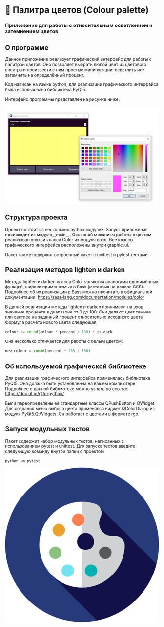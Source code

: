 # 🎨 Палитра цветов (Colour palette)
### Приложение для работы с относительным осветлением и затемнением цветов
## О программе
Данное приложение реализует графический интерфейс для работы с палитрой цветов.
Оно позволяет выбрать любой цвет из цветового спектра и произвести с ним 
простые манипуляции: осветлить или затемнить на определённый процент.

Код написан на языке python, для реализации графического интерфейса была 
использована библиотека PyQt5.

Интерфейс программы представлен на рисунке ниже.

![](ui.PNG)

## Структура проекта
Проект состоит из нескольких python модулей. Запуск приложения происходит из 
модуля__main__. Основной механизм работы с цветом реализован внутри класса 
Color из модуля color. Все классы графического интерфейса расположены внутри 
graphic_ui.

Пакет также содержит встроенный пакет с unittest и pytest тестами.

## Реализация методов lighten и darken
Методы lighten и darken класса Color являются аналогами одноимённых функций, 
широко применяемых в Sass (метаязык на основе CSS). Подробнее об их реализации 
в Sass можно прочитать в официальной документации: 
https://sass-lang.com/documentation/modules/color

В данной реализации методы lighten и darken принимают на вход значение процента
в диапазоне от 0 до 100. Они делают цвет темнее или светлее на заданный процент
относительно исходного цвета. Формула расчёта нового цвета следующая:
```python
colour += round(colour * percent / 100) * is_dark
```
Она несколько отличается для работы с белым цветом:
```python
new_colour = round(percent * 255 / 100)
```
## Об используемой графической библиотеке
Для реализации графического интерфейса применялась библиотека PyQt5. Она должна
быть установленна на вашем компьютере. Подробнее о данной библиотеке можно 
узнать по ссылке: https://doc.qt.io/qtforpython/

Были переопределены её стандартные классы QPushButton и QWidget. Для создания 
меню выбора цвета применялся виджет QColorDialog из модуля PyQt5.QtWidgets. Он 
работает с цветами в формате rgb.

## Запуск модульных тестов
Пакет содержит набор модульных тестов, написанных с использованием pytest 
и unittest. Для запуска тестов введите следующую команду внутри папки с 
проектом
```
python -m pytest
```

![icon.png](icon.png)
